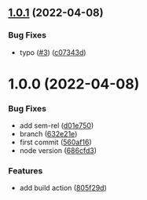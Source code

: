## [1.0.1](https://github.com/gczobel/testsemver/compare/v1.0.0...v1.0.1) (2022-04-08)


### Bug Fixes

* typo ([#3](https://github.com/gczobel/testsemver/issues/3)) ([c07343d](https://github.com/gczobel/testsemver/commit/c07343d693347e3d3f5b18aa7c63223c5386611a))

# 1.0.0 (2022-04-08)


### Bug Fixes

* add sem-rel ([d01e750](https://github.com/gczobel/testsemver/commit/d01e75074c25dbcc5aaf4b412ed0ed0c1ee11712))
* branch ([632e21e](https://github.com/gczobel/testsemver/commit/632e21e0c98362b423e9094eed280838c9f2bf81))
* first commit ([560af16](https://github.com/gczobel/testsemver/commit/560af161bb6b81feb85254200eadec3347eb8fe2))
* node version ([686cfd3](https://github.com/gczobel/testsemver/commit/686cfd34a157143fc4b5ca6b764422205405c058))


### Features

* add build action ([805f29d](https://github.com/gczobel/testsemver/commit/805f29d8acbfef8a906eeab04704d0f747c9c0d2))
